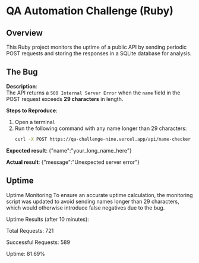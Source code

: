 # QA Automation Challenge (Ruby)

## Overview
This Ruby project monitors the uptime of a public API by sending periodic POST requests and storing the responses in a SQLite database for analysis.

## The Bug
**Description**:  
The API returns a `500 Internal Server Error` when the `name` field in the POST request exceeds **29 characters** in length.

**Steps to Reproduce**:
1. Open a terminal.
2. Run the following command with any name longer than 29 characters:  
   ```bash
   curl -X POST https://qa-challenge-nine.vercel.app/api/name-checker -d "name=your_long_name_here"


**Expected result**:
{"name":"your_long_name_here"}

**Actual result**:
{"message":"Unexpected server error"}

## Uptime
Uptime Monitoring
To ensure an accurate uptime calculation, the monitoring script was updated to avoid sending names longer than 29 characters, which would otherwise introduce false negatives due to the bug.

Uptime Results (after 10 minutes):

Total Requests: 721

Successful Requests: 589

Uptime: 81.69%